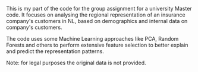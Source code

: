 This is my part of the code for the group assignment for a university Master code. It focuses on analysing the regional representation of an insurance company's customers in NL, based on demographics and internal data on company's customers. 

The code uses some Machine Learning approaches like PCA, Random Forests and others to perform extensive feature selection to better explain and predict the representation patterns.

Note: for legal purposes the original data is not provided.
